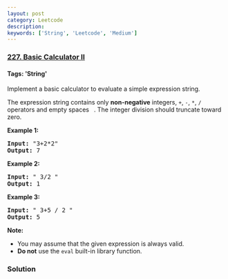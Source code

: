 ```yaml
---
layout: post
category: Leetcode
description: 
keywords: ['String', 'Leetcode', 'Medium']
---
```

### [227. Basic Calculator II](https://leetcode.com/problems/basic-calculator-ii)

#### Tags: 'String'

<div class="content__u3I1 question-content__JfgR"><div><p>Implement a basic calculator to evaluate a simple expression string.</p>
<p>The expression string contains only <b>non-negative</b> integers, <code>+</code>, <code>-</code>, <code>*</code>, <code>/</code> operators and empty spaces <code> </code>. The integer division should truncate toward zero.</p>
<p><strong>Example 1:</strong></p>
<pre><strong>Input: </strong>"3+2*2"
<strong>Output:</strong> 7
</pre>
<p><strong>Example 2:</strong></p>
<pre><strong>Input:</strong> " 3/2 "
<strong>Output:</strong> 1</pre>
<p><strong>Example 3:</strong></p>
<pre><strong>Input:</strong> " 3+5 / 2 "
<strong>Output:</strong> 5
</pre>
<p><b>Note:</b></p>
<ul>
<li>You may assume that the given expression is always valid.</li>
<li><b>Do not</b> use the <code>eval</code> built-in library function.</li>
</ul>
</div></div>

### Solution
